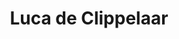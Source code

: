 ---
id: 61
title: 'Luca de Clippelaar'
description: 'Een zelfverklaarde vitalist, surfer op de golven van de Kali Yuga en nietzscheaanse sturm-und-dranger. Luca de Clippelaar (2001) is een dichter en schrijver geboren en getogen in Zeeuws-Vlaanderen. In 2023 publiceerde hij zijn eerste dichtbundel genaamd "Vitalisme". In zijn werk spelen thema''s als de Griekse Oudheid, fitness, vriendschap en romantiek een belangrijke rol. '
keyword: Dichter
image: a65fde8e-cc71-4543-bd4e-9451cc8214e9.jpg
draft: true
---